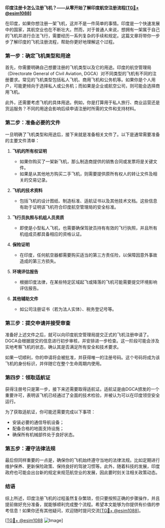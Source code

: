 **印度注册卡怎么注册飞机？——从零开始了解印度航空注册流程[[TG💪+ @esim1088](https://t.me/s/esim1088)]**

在印度，如果你想注册一架飞机，这并不是一件简单的事情。印度是一个快速发展中的国家，其航空业也在不断壮大。然而，对于普通人来说，想拥有一架属于自己的飞机并进行合法飞行，需要经历一系列复杂的手续和规定。这篇文章将带你一步步了解印度的飞机注册流程，帮助你更好地理解这个过程。

### **第一步：确定飞机类型和用途**

首先，你需要明确自己想要注册的飞机类型以及它的用途。印度的航空管理局（Directorate General of Civil Aviation, DGCA）对不同类型的飞机有不同的注册要求。常见的飞机类型包括私人飞机、商用飞机和公务机等。如果你是个人用户，可能更倾向于选择私人或公务机；而如果是企业或航空公司，则可能会选择商用飞机。

此外，还需要考虑飞机的具体用途。例如，你是打算用于私人旅行、商业运营还是货运服务？不同的用途会影响后续申请注册时所需的文件和支持材料。

### **第二步：准备必要的文件**

一旦明确了飞机类型和用途后，接下来就是准备相关文件了。以下是通常需要准备的主要文件清单：

1. **飞机的所有权证明**  
   - 如果你购买了一架新飞机，那么制造商提供的销售合同或发票将是关键文件。
   - 如果是从其他地方购买二手飞机，则需要提供原所有权人的转让文件及相关的交易记录。

2. **飞机的技术资料**  
   - 包括飞机的设计图纸、制造标准、适航证书以及其他技术文档。这些信息有助于证明该飞机符合印度航空管理局的安全标准。

3. **飞行员执照与机组人员资质**  
   - 即使是小型私人飞机，也需要确保驾驶员持有有效的飞行执照，并且所有机组成员都具备相应的资格认证。

4. **保险证明**  
   - 在印度，任何航空器都需要购买适当的第三方责任险，以保障因意外事故造成的第三方损失。

5. **环境评估报告**  
   - 根据印度法律，在某些特定区域起飞或降落的飞机可能需要提交环境影响评估报告。

6. **其他辅助文件**  
   - 如公司注册证书（若为法人实体）、税务登记号等。

### **第三步：提交申请并接受审查**

准备好上述文件之后，就可以向印度航空管理局提交正式的飞机注册申请了。DGCA会根据提交的信息进行初步审核，并安排进一步检查。这一阶段可能会涉及实地考察飞机的状态，确认其是否满足所有安全和技术要求。

如果一切顺利，你的申请将会被批准，并获得唯一的注册号码。这个号码将成为该飞机的身份标识，并伴随它在整个生命周期内使用。

### **第四步：领取适航证**

获得注册号只是第一步，接下来还需要取得适航证。适航证是由DGCA颁发的一个重要许可，表明该飞机已经通过了全面的技术检验，并被认为可以在印度领空安全运行。

为了获取适航证，你可能还需要完成以下事项：
- 安装必要的通信导航设备；
- 配备合格的地面支持设施；
- 确保所有机械部件处于良好状态。

### **第五步：遵守法律法规**

最后但同样重要的一点是，确保你的飞机始终遵守当地的法律法规。比如定期进行维护保养、更新保险政策、保持良好的驾驶习惯等。此外，随着科技的发展，印度政府也可能会出台新的规定来规范航空业的发展，因此要时刻关注相关政策动态。

### **结语**

综上所述，印度注册飞机的过程虽然复杂繁琐，但只要按照正确的步骤操作，并且提前做好充分准备，就能够顺利完成整个流程。希望本文能够为你提供有价值的参考信息！如果你还有其他疑问，欢迎随时提问交流[[TG💪+ @esim1088](https://t.me/s/esim1088)]。

[[TG💪+ @esim1088](https://t.me/s/esim1088) ![Image](https://i.postimg.cc/4NQfJmqS/Snipaste-2025-05-13-00-14-12.png)]